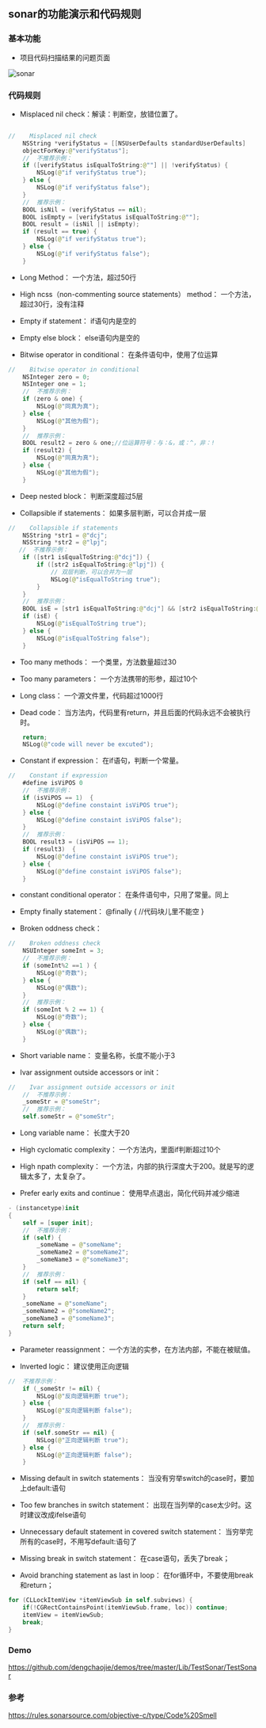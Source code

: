 ## sonar的功能演示和代码规则

### 基本功能

- 项目代码扫描结果的问题页面

![sonar](/TestSonar/sonar.png)


### 代码规则

- Misplaced nil check：解读：判断空，放错位置了。
```swift

//    Misplaced nil check
    NSString *verifyStatus = [[NSUserDefaults standardUserDefaults] 
    objectForKey:@"verifyStatus"];
    //  不推荐示例：
    if ([verifyStatus isEqualToString:@""] || !verifyStatus) {
        NSLog(@"if verifyStatus true");
    } else {
        NSLog(@"if verifyStatus false");
    }
    //  推荐示例：
    BOOL isNil = (verifyStatus == nil);
    BOOL isEmpty = [verifyStatus isEqualToString:@""];
    BOOL result = (isNil || isEmpty);
    if (result == true) {
        NSLog(@"if verifyStatus true");
    } else {
        NSLog(@"if verifyStatus false");
    }
```


- Long Method：
一个方法，超过50行

- High ncss（non-commenting source statements） method：
一个方法，超过30行，没有注释

- Empty if statement：
if语句内是空的

- Empty else block：
else语句内是空的

- Bitwise operator in conditional：
在条件语句中，使用了位运算
```swift
//    Bitwise operator in conditional
    NSInteger zero = 0;
    NSInteger one = 1;
    //  不推荐示例：
    if (zero & one) {
        NSLog(@"同真为真");
    } else {
        NSLog(@"其他为假");
    }
    //  推荐示例：
    BOOL result2 = zero & one;//位运算符号：与：&，或：^，非：!
    if (result2) {
        NSLog(@"同真为真");
    } else {
        NSLog(@"其他为假");
    }
```

- Deep nested block：
判断深度超过5层

- Collapsible if statements：
如果多层判断，可以合并成一层
```swift
//    Collapsible if statements
    NSString *str1 = @"dcj";
    NSString *str2 = @"lpj";
   //  不推荐示例：
    if ([str1 isEqualToString:@"dcj"]) {
        if ([str2 isEqualToString:@"lpj"]) {
            // 双层判断，可以合并为一层
            NSLog(@"isEqualToString true");
        }
    }
    //  推荐示例：
    BOOL isE = [str1 isEqualToString:@"dcj"] && [str2 isEqualToString:@"lpj"];
    if (isE) {
        NSLog(@"isEqualToString true");
    } else {
        NSLog(@"isEqualToString false");
    }
```

- Too many methods：
一个类里，方法数量超过30

- Too many parameters：
一个方法携带的形参，超过10个

- Long class：
一个源文件里，代码超过1000行

- Dead code：
当方法内，代码里有return，并且后面的代码永远不会被执行时。
```swift
    return;
    NSLog(@"code will never be excuted");
```

- Constant if expression：
在if语句，判断一个常量。
```swift
//    Constant if expression
    #define isViPOS 0
    //  不推荐示例：
    if (isViPOS == 1)  {
        NSLog(@"define constaint isViPOS true");
    } else {
        NSLog(@"define constaint isViPOS false");
    }
    //  推荐示例：
    BOOL result3 = (isViPOS == 1);
    if (result3)  {
        NSLog(@"define constaint isViPOS true");
    } else {
        NSLog(@"define constaint isViPOS false");
    }
```

- constant conditional operator：
在条件语句中，只用了常量。同上

- Empty finally statement：
@finally {
//代码块儿里不能空
}

- Broken oddness check：
```swift
//    Broken oddness check
    NSUInteger someInt = 3;
    //  不推荐示例：
    if (someInt%2 ==1 ) {
        NSLog(@"奇数");
    } else {
        NSLog(@"偶数");
    }
    //  推荐示例：
    if (someInt % 2 == 1) {
        NSLog(@"奇数");
    } else {
        NSLog(@"偶数");
    }
```

- Short variable name：
变量名称，长度不能小于3

- Ivar assignment outside accessors or init：
```swift
//    Ivar assignment outside accessors or init
    //  不推荐示例：
    _someStr = @"someStr";
    //  推荐示例：
    self.someStr = @"someStr";
```

- Long variable name：
长度大于20

- High cyclomatic complexity：
一个方法内，里面if判断超过10个

- High npath complexity：
一个方法，内部的执行深度大于200。就是写的逻辑太多了，太复杂了。

- Prefer early exits and continue：
使用早点退出，简化代码并减少缩进
```swift
- (instancetype)init
{
    self = [super init];
    //  不推荐示例：
    if (self) {
        _someName = @"someName";
        _someName2 = @"someName2";
        _someName3 = @"someName3";
    }
    //  推荐示例：
    if (self == nil) {
        return self;
    }
    _someName = @"someName";
    _someName2 = @"someName2";
    _someName3 = @"someName3";
    return self;
}
```

- Parameter reassignment：
一个方法的实参，在方法内部，不能在被赋值。

- Inverted logic：
建议使用正向逻辑
```swift
//  不推荐示例：    
    if (_someStr != nil) {
        NSLog(@"反向逻辑判断 true");
    } else {
        NSLog(@"反向逻辑判断 false");
    }
    //  推荐示例：
    if (self.someStr == nil) {
        NSLog(@"正向逻辑判断 true");
    } else {
        NSLog(@"正向逻辑判断 false");
    }
```

- Missing default in switch statements：
当没有穷举switch的case时，要加上default:语句

- Too few branches in switch statement：
出现在当列举的case太少时。这时建议改成ifelse语句

- Unnecessary default statement in covered switch statement：
当穷举完所有的case时，不用写default:语句了

- Missing break in switch statement：
在case语句，丢失了break；

- Avoid branching statement as last in loop：
在for循环中，不要使用break和return；
```swift
for (CLLockItemView *itemViewSub in self.subviews) {
    if(!CGRectContainsPoint(itemViewSub.frame, loc)) continue;
    itemView = itemViewSub;
    break;
}
```

### Demo
https://github.com/dengchaojie/demos/tree/master/Lib/TestSonar/TestSonar

### 参考
https://rules.sonarsource.com/objective-c/type/Code%20Smell















